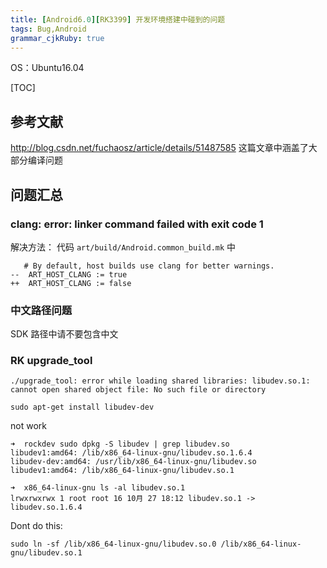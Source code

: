 ```yaml
---
title: [Android6.0][RK3399] 开发环境搭建中碰到的问题
tags: Bug,Android
grammar_cjkRuby: true
---
```



OS：Ubuntu16.04

[TOC]

## 参考文献

http://blog.csdn.net/fuchaosz/article/details/51487585
这篇文章中涵盖了大部分编译问题


## 问题汇总

### clang: error: linker command failed with exit code 1

解决方法：
代码 `art/build/Android.common_build.mk` 中
```
   # By default, host builds use clang for better warnings.
--  ART_HOST_CLANG := true
++  ART_HOST_CLANG := false
```


### 中文路径问题
SDK 路径中请不要包含中文


### RK upgrade_tool 
```
./upgrade_tool: error while loading shared libraries: libudev.so.1: cannot open shared object file: No such file or directory
```
```
sudo apt-get install libudev-dev
```
not work
```
➜  rockdev sudo dpkg -S libudev | grep libudev.so
libudev1:amd64: /lib/x86_64-linux-gnu/libudev.so.1.6.4
libudev-dev:amd64: /usr/lib/x86_64-linux-gnu/libudev.so
libudev1:amd64: /lib/x86_64-linux-gnu/libudev.so.1
```
```
➜  x86_64-linux-gnu ls -al libudev.so.1
lrwxrwxrwx 1 root root 16 10月 27 18:12 libudev.so.1 -> libudev.so.1.6.4
```

Dont do this:
```
sudo ln -sf /lib/x86_64-linux-gnu/libudev.so.0 /lib/x86_64-linux-gnu/libudev.so.1
```

